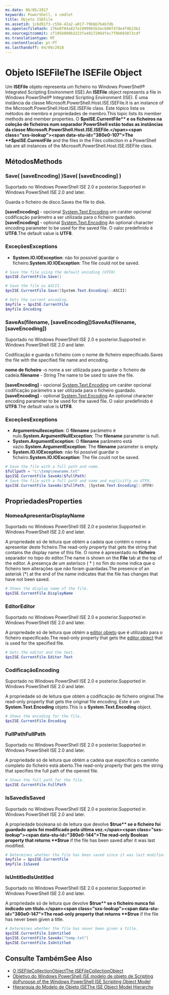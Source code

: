```yaml
---
ms.date: 06/05/2017
keywords: PowerShell, o cmdlet
title: Objeto ISEFile
ms.assetid: 1c6d91f3-c556-42a2-a017-79b6b7b4b7db
ms.openlocfilehash: 276e8f04a827e18999b5b3ecb08f47de4f4b23b1
ms.sourcegitcommit: cf195b090b3223fa4917206dfec7f0b603873cdf
ms.translationtype: MT
ms.contentlocale: pt-PT
ms.lasthandoff: 04/09/2018
---
```

# <a name="the-isefile-object"></a><span data-ttu-id="380e0-103">Objeto ISEFile</span><span class="sxs-lookup"><span data-stu-id="380e0-103">The ISEFile Object</span></span>

<span data-ttu-id="380e0-104">Um **ISEFile** objeto representa um ficheiro no Windows PowerShell® Integrated Scripting Environment (ISE).</span><span class="sxs-lookup"><span data-stu-id="380e0-104">An **ISEFile** object represents a file in Windows PowerShell® Integrated Scripting Environment (ISE).</span></span> <span data-ttu-id="380e0-105">É uma instância da classe Microsoft.PowerShell.Host.ISE.ISEFile.</span><span class="sxs-lookup"><span data-stu-id="380e0-105">It is an instance of the Microsoft.PowerShell.Host.ISE.ISEFile class.</span></span> <span data-ttu-id="380e0-106">Este tópico lista os métodos de membro e propriedades de membro.</span><span class="sxs-lookup"><span data-stu-id="380e0-106">This topic lists its member methods and member properties.</span></span> <span data-ttu-id="380e0-107">O **$psISE.CurrentFile** e os ficheiros na coleção de ficheiros num separador PowerShell estão todas as instâncias da classe Microsoft.PowerShell.Host.ISE.ISEFile.</span><span class="sxs-lookup"><span data-stu-id="380e0-107">The **$psISE.CurrentFile** and the files in the Files collection in a PowerShell tab are all instances of the Microsoft.PowerShell.Host.ISE.ISEFile class.</span></span>

## <a name="methods"></a><span data-ttu-id="380e0-108">Métodos</span><span class="sxs-lookup"><span data-stu-id="380e0-108">Methods</span></span>

### <a name="save-saveencoding-"></a><span data-ttu-id="380e0-109">Save\( \[saveEncoding\] \)</span><span class="sxs-lookup"><span data-stu-id="380e0-109">Save\( \[saveEncoding\] \)</span></span>

<span data-ttu-id="380e0-110">Suportado no Windows PowerShell ISE 2.0 e posterior.</span><span class="sxs-lookup"><span data-stu-id="380e0-110">Supported in Windows PowerShell ISE 2.0 and later.</span></span>

<span data-ttu-id="380e0-111">Guarda o ficheiro de disco.</span><span class="sxs-lookup"><span data-stu-id="380e0-111">Saves the file to disk.</span></span>

<span data-ttu-id="380e0-112">**\[saveEncoding\]**  - opcional [System.Text.Encoding](http://msdn.microsoft.com/library/system.text.encoding.aspx) um caráter opcional codificação parâmetro a ser utilizada para o ficheiro guardado.</span><span class="sxs-lookup"><span data-stu-id="380e0-112">**\[saveEncoding\]** - optional [System.Text.Encoding](http://msdn.microsoft.com/library/system.text.encoding.aspx) An optional character encoding parameter to be used for the saved file.</span></span> <span data-ttu-id="380e0-113">O valor predefinido é **UTF8**.</span><span class="sxs-lookup"><span data-stu-id="380e0-113">The default value is **UTF8**.</span></span>

### <a name="exceptions"></a><span data-ttu-id="380e0-114">Exceções</span><span class="sxs-lookup"><span data-stu-id="380e0-114">Exceptions</span></span>

- <span data-ttu-id="380e0-115">**System.IO.IOException**: não foi possível guardar o ficheiro.</span><span class="sxs-lookup"><span data-stu-id="380e0-115">**System.IO.IOException**: The file could not be saved.</span></span>

```powershell
# Save the file using the default encoding (UTF8)
$psISE.CurrentFile.Save()

# Save the file as ASCII.
$psISE.CurrentFile.Save([System.Text.Encoding]::ASCII)

# Gets the current encoding.
$myfile = $psISE.CurrentFile
$myfile.Encoding
```

### <a name="saveasfilename-saveencoding"></a><span data-ttu-id="380e0-116">SaveAs\(filename, \[saveEncoding\]\)</span><span class="sxs-lookup"><span data-stu-id="380e0-116">SaveAs\(filename, \[saveEncoding\]\)</span></span>

<span data-ttu-id="380e0-117">Suportado no Windows PowerShell ISE 2.0 e posterior.</span><span class="sxs-lookup"><span data-stu-id="380e0-117">Supported in Windows PowerShell ISE 2.0 and later.</span></span>

<span data-ttu-id="380e0-118">Codificação e guarda o ficheiro com o nome de ficheiro especificado.</span><span class="sxs-lookup"><span data-stu-id="380e0-118">Saves the file with the specified file name and encoding.</span></span>

<span data-ttu-id="380e0-119">**nome de ficheiro** -o nome a ser utilizada para guardar o ficheiro de cadeia.</span><span class="sxs-lookup"><span data-stu-id="380e0-119">**filename** - String The name to be used to save the file.</span></span>

<span data-ttu-id="380e0-120">**\[saveEncoding\]**  - opcional [System.Text.Encoding](http://msdn.microsoft.com/library/system.text.encoding.aspx) um caráter opcional codificação parâmetro a ser utilizada para o ficheiro guardado.</span><span class="sxs-lookup"><span data-stu-id="380e0-120">**\[saveEncoding\]** - optional [System.Text.Encoding](http://msdn.microsoft.com/library/system.text.encoding.aspx) An optional character encoding parameter to be used for the saved file.</span></span> <span data-ttu-id="380e0-121">O valor predefinido é **UTF8**.</span><span class="sxs-lookup"><span data-stu-id="380e0-121">The default value is **UTF8**.</span></span>

### <a name="exceptions"></a><span data-ttu-id="380e0-122">Exceções</span><span class="sxs-lookup"><span data-stu-id="380e0-122">Exceptions</span></span>

- <span data-ttu-id="380e0-123">**Argumentnullexception**: O **filename** parâmetro é nulo.</span><span class="sxs-lookup"><span data-stu-id="380e0-123">**System.ArgumentNullException**: The **filename** parameter is null.</span></span>
- <span data-ttu-id="380e0-124">**System.ArgumentException**: O **filename** parâmetro está vazio.</span><span class="sxs-lookup"><span data-stu-id="380e0-124">**System.ArgumentException**: The **filename** parameter is empty.</span></span>
- <span data-ttu-id="380e0-125">**System.IO.IOException**: não foi possível guardar o ficheiro.</span><span class="sxs-lookup"><span data-stu-id="380e0-125">**System.IO.IOException**: The file could not be saved.</span></span>

```powershell
# Save the file with a full path and name.
$fullpath = "c:\temp\newname.txt"
$psISE.CurrentFile.SaveAs($fullPath)
# Save the file with a full path and name and explicitly as UTF8.
$psISE.CurrentFile.SaveAs($fullPath, [System.Text.Encoding]::UTF8)
```

## <a name="properties"></a><span data-ttu-id="380e0-126">Propriedades</span><span class="sxs-lookup"><span data-stu-id="380e0-126">Properties</span></span>

### <a name="displayname"></a><span data-ttu-id="380e0-127">NomeaApresentar</span><span class="sxs-lookup"><span data-stu-id="380e0-127">DisplayName</span></span>

<span data-ttu-id="380e0-128">Suportado no Windows PowerShell ISE 2.0 e posterior.</span><span class="sxs-lookup"><span data-stu-id="380e0-128">Supported in Windows PowerShell ISE 2.0 and later.</span></span>

<span data-ttu-id="380e0-129">A propriedade só de leitura que obtém a cadeia que contém o nome a apresentar deste ficheiro.</span><span class="sxs-lookup"><span data-stu-id="380e0-129">The read-only property that gets the string that contains the display name of this file.</span></span> <span data-ttu-id="380e0-130">O nome é apresentado no **ficheiro** separador no topo do editor.</span><span class="sxs-lookup"><span data-stu-id="380e0-130">The name is shown on the **File** tab at the top of the editor.</span></span> <span data-ttu-id="380e0-131">A presença de um asterisco \( \* \) no fim do nome indica que o ficheiro tem alterações que não foram guardadas.</span><span class="sxs-lookup"><span data-stu-id="380e0-131">The presence of an asterisk \(\*\) at the end of the name indicates that the file has changes that have not been saved.</span></span>

```powershell
# Shows the display name of the file.
$psISE.CurrentFile.DisplayName
```

### <a name="editor"></a><span data-ttu-id="380e0-132">Editor</span><span class="sxs-lookup"><span data-stu-id="380e0-132">Editor</span></span>

<span data-ttu-id="380e0-133">Suportado no Windows PowerShell ISE 2.0 e posterior.</span><span class="sxs-lookup"><span data-stu-id="380e0-133">Supported in Windows PowerShell ISE 2.0 and later.</span></span>

<span data-ttu-id="380e0-134">A propriedade só de leitura que obtém a [editor objeto](The-ISEEditor-Object.md) que é utilizado para o ficheiro especificado.</span><span class="sxs-lookup"><span data-stu-id="380e0-134">The read-only property that gets the [editor object](The-ISEEditor-Object.md) that is used for the specified file.</span></span>

```powershell
# Gets the editor and the text.
$psISE.CurrentFile.Editor.Text
```

### <a name="encoding"></a><span data-ttu-id="380e0-135">Codificação</span><span class="sxs-lookup"><span data-stu-id="380e0-135">Encoding</span></span>

<span data-ttu-id="380e0-136">Suportado no Windows PowerShell ISE 2.0 e posterior.</span><span class="sxs-lookup"><span data-stu-id="380e0-136">Supported in Windows PowerShell ISE 2.0 and later.</span></span>

<span data-ttu-id="380e0-137">A propriedade só de leitura que obtém a codificação de ficheiro original.</span><span class="sxs-lookup"><span data-stu-id="380e0-137">The read-only property that gets the original file encoding.</span></span> <span data-ttu-id="380e0-138">Este é um **System.Text.Encoding** objeto.</span><span class="sxs-lookup"><span data-stu-id="380e0-138">This is a **System.Text.Encoding** object.</span></span>

```powershell
# Shows the encoding for the file.
$psISE.CurrentFile.Encoding
```

### <a name="fullpath"></a><span data-ttu-id="380e0-139">FullPath</span><span class="sxs-lookup"><span data-stu-id="380e0-139">FullPath</span></span>

<span data-ttu-id="380e0-140">Suportado no Windows PowerShell ISE 2.0 e posterior.</span><span class="sxs-lookup"><span data-stu-id="380e0-140">Supported in Windows PowerShell ISE 2.0 and later.</span></span>

<span data-ttu-id="380e0-141">A propriedade só de leitura que obtém a cadeia que especifica o caminho completo do ficheiro está aberto.</span><span class="sxs-lookup"><span data-stu-id="380e0-141">The read-only property that gets the string that specifies the full path of the opened file.</span></span>

```powershell
# Shows the full path for the file.
$psISE.CurrentFile.FullPath
```

### <a name="issaved"></a><span data-ttu-id="380e0-142">IsSaved</span><span class="sxs-lookup"><span data-stu-id="380e0-142">IsSaved</span></span>

<span data-ttu-id="380e0-143">Suportado no Windows PowerShell ISE 2.0 e posterior.</span><span class="sxs-lookup"><span data-stu-id="380e0-143">Supported in Windows PowerShell ISE 2.0 and later.</span></span>

<span data-ttu-id="380e0-144">A propriedade booleana só de leitura que devolve **$true** se o ficheiro foi guardado após foi modificado pela última vez.</span><span class="sxs-lookup"><span data-stu-id="380e0-144">The read-only Boolean property that returns **$true** if the file has been saved after it was last modified.</span></span>

```powershell
# Determines whether the file has been saved since it was last modified.
$myfile = $psISE.CurrentFile
$myfile.IsSaved
```

### <a name="isuntitled"></a><span data-ttu-id="380e0-145">IsUntitled</span><span class="sxs-lookup"><span data-stu-id="380e0-145">IsUntitled</span></span>

<span data-ttu-id="380e0-146">Suportado no Windows PowerShell ISE 2.0 e posterior.</span><span class="sxs-lookup"><span data-stu-id="380e0-146">Supported in Windows PowerShell ISE 2.0 and later.</span></span>

<span data-ttu-id="380e0-147">A propriedade só de leitura que devolve **$true** se o ficheiro nunca foi indicado um título.</span><span class="sxs-lookup"><span data-stu-id="380e0-147">The read-only property that returns **$true** if the file has never been given a title.</span></span>

```powershell
# Determines whether the file has never been given a title.
$psISE.CurrentFile.IsUntitled
$psISE.CurrentFile.SaveAs("temp.txt")
$psISE.CurrentFile.IsUntitled
```

## <a name="see-also"></a><span data-ttu-id="380e0-148">Consulte Também</span><span class="sxs-lookup"><span data-stu-id="380e0-148">See Also</span></span>

- [<span data-ttu-id="380e0-149">O ISEFileCollectionObject</span><span class="sxs-lookup"><span data-stu-id="380e0-149">The ISEFileCollectionObject</span></span>](The-ISEFileCollection-Object.md)
- [<span data-ttu-id="380e0-150">Objetivo do Windows PowerShell ISE modelo de objeto de Scripting do</span><span class="sxs-lookup"><span data-stu-id="380e0-150">Purpose of the Windows PowerShell ISE Scripting Object Model</span></span>](Purpose-of-the-Windows-PowerShell-ISE-Scripting-Object-Model.md)
- [<span data-ttu-id="380e0-151">Hierarquia do Modelo de Objeto ISE</span><span class="sxs-lookup"><span data-stu-id="380e0-151">The ISE Object Model Hierarchy</span></span>](The-ISE-Object-Model-Hierarchy.md)